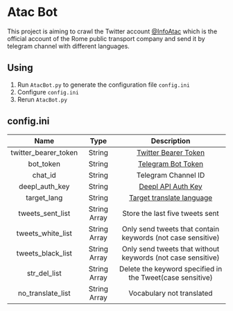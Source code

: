 # Atac Bot
This project is aiming to crawl the Twitter account [@InfoAtac](https://twitter.com/InfoAtac) which is the official account of the Rome public transport company and send it by telegram channel with different languages.



## Using

1. Run `AtacBot.py` to generate the configuration file `config.ini`
2. Configure `config.ini`
3. Rerun `AtacBot.py`



## config.ini

|         Name         |     Type     |                         Description                          |
| :------------------: | :----------: | :----------------------------------------------------------: |
| twitter_bearer_token |    String    | [Twitter Bearer Token](https://developer.twitter.com/en/docs/authentication/oauth-2-0/bearer-tokens) |
|      bot_token       |    String    |     [Telegram Bot Token](https://core.telegram.org/bots)     |
|       chat_id        |    String    |                     Telegram Channel ID                      |
|    deepl_auth_key    |    String    | [Deepl API Auth Key](https://www.deepl.com/docs-api/accessing-the-api/) |
|    target_lang    |    String    | [Target translate language](https://www.deepl.com/zh/docs-api/translating-text/request/) |
|   tweets_sent_list   | String Array |               Store the last five tweets sent                |
|  tweets_white_list   | String Array | Only send tweets that contain keywords (not case sensitive)  |
|  tweets_black_list   | String Array | Only send tweets that without keywords (not case sensitive)  |
|     str_del_list     | String Array |  Delete the keyword specified in the Tweet(case sensitive)   |
|     no_translate_list     | String Array |  Vocabulary not translated    |

